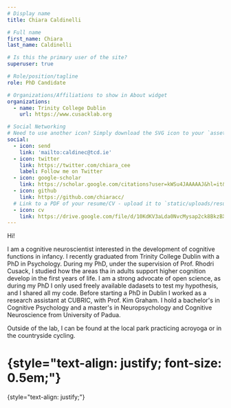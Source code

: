 ```yaml
---
# Display name
title: Chiara Caldinelli

# Full name
first_name: Chiara
last_name: Caldinelli

# Is this the primary user of the site?
superuser: true

# Role/position/tagline
role: PhD Candidate

# Organizations/Affiliations to show in About widget
organizations:
  - name: Trinity College Dublin
    url: https://www.cusacklab.org

# Social Networking
# Need to use another icon? Simply download the SVG icon to your `assets/media/icons/` folder.
social:
  - icon: send
    link: 'mailto:caldinec@tcd.ie'
  - icon: twitter
    link: https://twitter.com/chiara_cee
    label: Follow me on Twitter
  - icon: google-scholar
    link: https://scholar.google.com/citations?user=kWSu4JAAAAAJ&hl=it&oi=ao
  - icon: github
    link: https://github.com/chiaracc/
  # Link to a PDF of your resume/CV - upload it to `static/uploads/resume.pdf`
  - icon: cv
    link: https://drive.google.com/file/d/10KdKV3aLda0NvcMysap2ck8BkzBXaAEY/view?usp=sharing/
---
```


Hi!

I am a cognitive neuroscientist interested in the development of cognitive functions in infancy. I recently graduated from Trinity College Dublin with a PhD in Psychology. During my PhD, under the supervision of Prof. Rhodri Cusack, I studied how the areas tha in adults support higher cognition develop in the first years of life. I am a strong advocate of open science, as during my PhD I only used freely available dadasets to test my hypothesis, and I shared all my code. Before starting a PhD in Dublin I worked as a research assistant at CUBRIC, with Prof. Kim Graham. I hold a bachelor's in Cognitive Psychology and a master's in Neuropsychology and Cognitive Neuroscience from University of Padua. 

Outside of the lab, I can be found at the local park practicing acroyoga or in the countryside cycling.


# {style="text-align: justify; font-size: 0.5em;"}

{style="text-align: justify;"}
